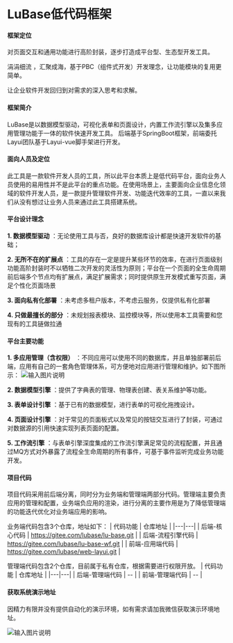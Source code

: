 # LuBase低代码框架 
#### 框架定位
对页面交互和通用功能进行高阶封装，逐步打造成平台型、生态型开发工具。

涓涓细流 ，汇聚成海，基于PBC（组件式开发）开发理念，让功能模块的复用更简单。

让企业软件开发回归到对需求的深入思考和求解。

#### 框架简介
LuBase是以数据模型驱动，可视化表单和页面设计，内置工作流引擎以及集多应用管理功能于一体的软件快速开发工具。
后端基于SpringBoot框架，前端委托Layui团队基于Layui-vue脚手架进行开发。

#### 面向人员及定位
此工具是一款软件开发人员的工具，所以此平台本质上是低代码平台，面向业务人员使用的易用性并不是此平台的重点功能。在使用场景上，主要面向企业信息化领域的软件开发人员，是一款提升管理软件开发、功能迭代效率的工具，一直以来我们从没有想过让业务人员来通过此工具搭建系统。

#### 平台设计理念
 **1. 数据模型驱动** ：无论使用工具与否，良好的数据库设计都是快速开发软件的基础；

 **2. 无所不在的扩展点** ：工具的存在一定是提升某些环节的效率，在进行页面级别功能高阶封装时不以牺牲二次开发的灵活性为原则；平台在一个页面的全生命周期前后端多个节点均有扩展点，满足扩展需求；同时提供原生开发模式重写页面，满足个性化页面场景

 **3. 面向私有化部署** ：未考虑多租户版本，不考虑云服务，仅提供私有化部署

 **4. 只做最擅长的部分** ：未规划报表模块、监控模块等，所以使用本工具需要和您现有的工具链做拉通

#### 平台主要功能
 **1. 多应用管理（含权限）** ：不同应用可以使用不同的数据库，并且单独部署前后端，应用有自己的一套角色管理体系，可方便地对应用进行管理和维护。如下图所示：
![输入图片说明](https://foruda.gitee.com/images/1716113367290461652/99117d04_10523320.png "屏幕截图")

 **2. 数据模型引擎** ：提供了字典表的管理、物理表创建、表关系维护等功能。

 **3. 表单设计引擎** ：基于已有的数据模型，进行表单的可视化拖拽设计。

 **4. 页面设计引擎** ：对于常见的页面板式以及常见的按钮交互进行了封装，可通过对数据源的引用快速实现列表页面的配置。

 **5. 工作流引擎** ：与表单引擎深度集成的工作流引擎满足常见的流程配置，并且通过MQ方式对外暴露了流程全生命周期的所有事件，可基于事件监听完成业务功能开发。

#### 项目代码
项目代码采用前后端分离，同时分为业务端和管理端两部分代码。管理端主要负责应用的管理和配置，业务端负应用的渲染，进行分离的主要作用是为了降低管理端的功能迭代优化对业务端应用的影响。

业务端代码包含3个仓库，地址如下：
|  代码功能 | 仓库地址  |
|---|---|
|  后端-核心代码 | https://gitee.com/lubase/lu-base.git  |
|  后端-流程引擎代码 |  https://gitee.com/lubase/lu-base-wf.git |
|  前端-应用端代码 |  https://gitee.com/lubase/web-layui.git |

管理端代码包含2个仓库，目前属于私有仓库，根据需要进行权限开放。
|  代码功能 | 仓库地址  |
|---|---|
|  后端-管理端代码 | --  |
|  前端-管理端代码 | -- |

#### 获取系统演示地址
因精力有限并没有提供自动化的演示环境，如有需求请加我微信获取演示环境地址。

![输入图片说明](https://foruda.gitee.com/images/1716126115788797178/78e2a258_10523320.jpeg "3.jpg")
